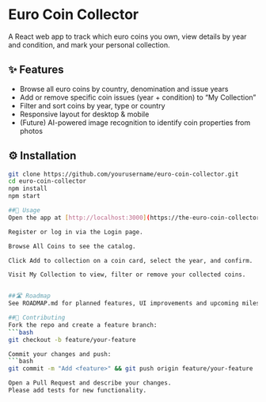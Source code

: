 # Euro Coin Collector

A React web app to track which euro coins you own, view details by year and condition, and mark your personal collection.

## ✨ Features
- Browse all euro coins by country, denomination and issue years  
- Add or remove specific coin issues (year + condition) to “My Collection”  
- Filter and sort coins by year, type or country  
- Responsive layout for desktop & mobile  
- (Future) AI-powered image recognition to identify coin properties from photos  

## ⚙️ Installation
```bash
git clone https://github.com/yourusername/euro-coin-collector.git
cd euro-coin-collector
npm install
npm start

##📖 Usage
Open the app at [http://localhost:3000](https://the-euro-coin-collector-app.web.app/).

Register or log in via the Login page.

Browse All Coins to see the catalog.

Click Add to collection on a coin card, select the year, and confirm.

Visit My Collection to view, filter or remove your collected coins.


##🛣️ Roadmap
See ROADMAP.md for planned features, UI improvements and upcoming milestones.

##🤝 Contributing
Fork the repo and create a feature branch:
```bash
git checkout -b feature/your-feature

Commit your changes and push:
```bash
git commit -m "Add <feature>" && git push origin feature/your-feature

Open a Pull Request and describe your changes.
Please add tests for new functionality.
